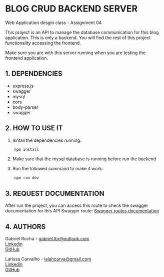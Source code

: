 # BLOG CRUD BACKEND SERVER

Web Application desgin class - Assignment 04

This project is an API to manage the database communication for this blog application.
This is only a backend. You will find the rest of this project functionality accessing the frontend.

Make sure you are with this server running when you are testing the frontend application.

## 1. DEPENDENCIES

* express.js
* swagger
* mysql
* cors
* body-parser
* swagger

## 2. HOW TO USE IT

1. Isntall the dependencies running:
```sh
    npm install
```
2. Make sure that the mysql database is running before run the backend

3. Run the followed command to make it work:

```sh
    npm run dev
```

## 3. REQUEST DOCUMENTATION

After run the project, you can access this route to check the swagger documentation for this API
Swagger route: [Swagger routes documentation](http://localhost:3000/api)


## 4. AUTHORS

Gabriel Rocha - gabriel.lbr@outlook.com<br>
[Linkedin](https://www.linkedin.com/in/gabriellbr/)<br>
[GitHub](https://github.com/XDYuuki)

Larissa Carvalho - lalahcarva@gmail.com<br>
[Linkedin](https://www.linkedin.com/in/larissacr/)<br>
[GitHub](https://github.com/lalahcarva)